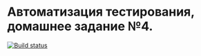 # Автоматизация тестирования, домашнее задание №4. 

[![Build status](https://ci.appveyor.com/api/projects/status/4kjs4d71pr5s8wy1?svg=true)](https://ci.appveyor.com/project/mmpomail/automation-4)
